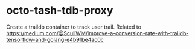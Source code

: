 # octo-tash-tdb-proxy

Create a traildb container to track user trail.
Related to https://medium.com/@ScullWM/improve-a-conversion-rate-with-traildb-tensorflow-and-golang-e4b91be4ac0c
